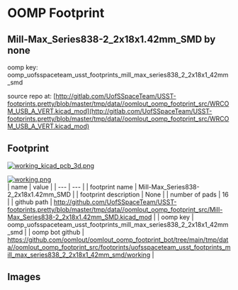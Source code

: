 # OOMP Footprint  
## Mill-Max_Series838-2_2x18x1.42mm_SMD  by none  
  
oomp key: oomp_uofsspaceteam_usst_footprints_mill_max_series838_2_2x18x1_42mm_smd  
  
source repo at: [http://gitlab.com/UofSSpaceTeam/USST-footprints.pretty/blob/master/tmp/data//oomlout_oomp_footprint_src/WRCOM_USB_A_VERT.kicad_mod](http://gitlab.com/UofSSpaceTeam/USST-footprints.pretty/blob/master/tmp/data//oomlout_oomp_footprint_src/WRCOM_USB_A_VERT.kicad_mod)  
## Footprint  
  
[![working_kicad_pcb_3d.png](working_kicad_pcb_3d_600.png)](working_kicad_pcb_3d.png)  
  
[![working.png](working_600.png)](working.png)  
| name | value | 
| --- | --- | 
| footprint name | Mill-Max_Series838-2_2x18x1.42mm_SMD | 
| footprint description | None | 
| number of pads | 16 | 
| github path | http://github.com/UofSSpaceTeam/USST-footprints.pretty/blob/master/tmp/data//oomlout_oomp_footprint_src/Mill-Max_Series838-2_2x18x1.42mm_SMD.kicad_mod | 
| oomp key | oomp_uofsspaceteam_usst_footprints_mill_max_series838_2_2x18x1_42mm_smd | 
| oomp bot github | https://github.com/oomlout/oomlout_oomp_footprint_bot/tree/main/tmp/data//oomlout_oomp_footprint_src/footprints/uofsspaceteam_usst_footprints_mill_max_series838_2_2x18x1_42mm_smd/working | 
## Images  
